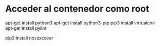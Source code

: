 # Acceder al contenedor como root 
apt-get install python3
apt-get install python3-pip
pip3 install virtualenv
apt-get install pylint

pip3 install nosexcover



